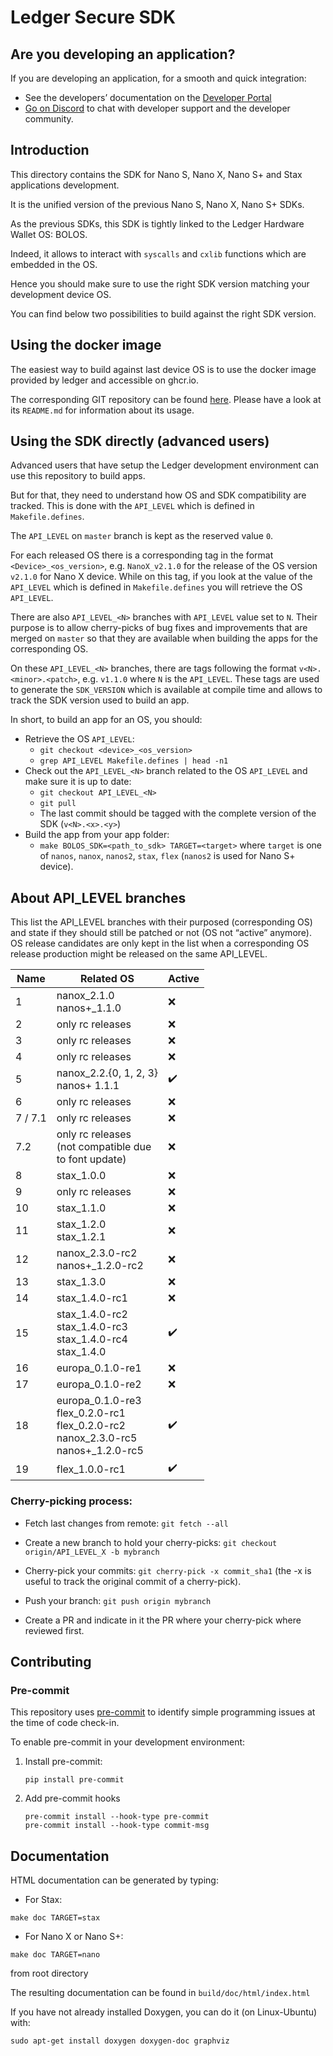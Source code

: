 # Ledger Secure SDK

## Are you developing an application?

If you are developing an application, for a smooth and quick integration:
- See the developers’ documentation on the [Developer Portal](https://developers.ledger.com/)
- [Go on Discord](https://developers.ledger.com/discord-pro/) to chat with developer support and the developer community.

## Introduction

This directory contains the SDK for Nano S, Nano X, Nano S+ and Stax applications development.

It is the unified version of the previous Nano S, Nano X, Nano S+ SDKs.

As the previous SDKs, this SDK is tightly linked to the Ledger Hardware Wallet OS: BOLOS.

Indeed, it allows to interact with `syscalls` and `cxlib` functions which are embedded in the OS.

Hence you should make sure to use the right SDK version matching your development device OS.

You can find below two possibilities to build against the right SDK version.

## Using the docker image

The easiest way to build against last device OS is to use the docker image provided by ledger and accessible on ghcr.io.

The corresponding GIT repository can be found [here](https://github.com/LedgerHQ/ledger-app-builder/). Please have a look at its `README.md` for information about its usage.

## Using the SDK directly (advanced users)

Advanced users that have setup the Ledger development environment can use this repository to build apps.

But for that, they need to understand how OS and SDK compatibility are tracked. This is done with the `API_LEVEL` which is defined in `Makefile.defines`.

The `API_LEVEL` on `master` branch is kept as the reserved value `0`.

For each released OS there is a corresponding tag in the format `<Device>_<os_version>`, e.g. `NanoX_v2.1.0` for the release of the OS version `v2.1.0` for Nano X device. While on this tag, if you look at the value of the `API_LEVEL` which is defined in `Makefile.defines` you will retrieve the OS `API_LEVEL`.

There are also `API_LEVEL_<N>` branches with `API_LEVEL` value set to `N`. Their purpose is to allow cherry-picks of bug fixes and improvements that are merged on `master` so that they are available when building the apps for the corresponding OS.

On these `API_LEVEL_<N>` branches, there are tags following the format `v<N>.<minor>.<patch>`, e.g. `v1.1.0` where `N` is the `API_LEVEL`. These tags are used to generate the `SDK_VERSION` which is available at compile time and allows to track the SDK version used to build an app.

In short, to build an app for an OS, you should:
- Retrieve the OS `API_LEVEL`:
    - `git checkout <device>_<os_version>`
    - `grep API_LEVEL Makefile.defines | head -n1`
- Check out the `API_LEVEL_<N>` branch related to the OS `API_LEVEL` and make sure it is up to date:
    - `git checkout API_LEVEL_<N>`
    - `git pull`
    - The last commit should be tagged with the complete version of the SDK (`v<N>.<x>.<y>`)
- Build the app from your app folder:
    - `make BOLOS_SDK=<path_to_sdk> TARGET=<target>` where `target` is one of `nanos`, `nanox`, `nanos2`, `stax`, `flex` (`nanos2` is used for Nano S+ device).

## About API_LEVEL branches

This list the API_LEVEL branches with their purposed (corresponding OS) and state if they should still be patched or not (OS not “active” anymore).
OS release candidates are only kept in the list when a corresponding OS release production might be released on the same API_LEVEL.

| Name    | Related OS                                                                                                | Active
|---------|-----------------------------------------------------------------------------------------------------------|---------
| 1       | nanox_2.1.0 <br/> nanos+_1.1.0                                                                            | :x:
| 2       | only rc releases                                                                                          | :x:
| 3       | only rc releases                                                                                          | :x:
| 4       | only rc releases                                                                                          | :x:
| 5       | nanox_2.2.{0, 1, 2, 3} <br/> nanos+ 1.1.1                                                                 | :heavy_check_mark:
| 6       | only rc releases                                                                                          | :x:
| 7 / 7.1 | only rc releases                                                                                          | :x:
| 7.2     | only rc releases<br/> (not compatible due <br/> to font update)                                           | :x:
| 8       | stax_1.0.0                                                                                                | :x:
| 9       | only rc releases                                                                                          | :x:
| 10      | stax_1.1.0                                                                                                | :x:
| 11      | stax_1.2.0 <br/> stax_1.2.1                                                                               | :x:
| 12      | nanox_2.3.0-rc2 <br/> nanos+_1.2.0-rc2                                                                    | :x:
| 13      | stax_1.3.0                                                                                                | :x:
| 14      | stax_1.4.0-rc1                                                                                            | :x:
| 15      | stax_1.4.0-rc2 <br/> stax_1.4.0-rc3  <br /> stax_1.4.0-rc4 <br /> stax_1.4.0                              | :heavy_check_mark:
| 16      | europa_0.1.0-re1                                                                                          | :x:
| 17      | europa_0.1.0-re2                                                                                          | :x:
| 18      | europa_0.1.0-re3 <br/> flex_0.2.0-rc1 <br /> flex_0.2.0-rc2 <br /> nanox_2.3.0-rc5 <br/> nanos+_1.2.0-rc5 | :heavy_check_mark:
| 19      | flex_1.0.0-rc1                                                                                            | :heavy_check_mark:


### Cherry-picking process:

- Fetch last changes from remote: `git fetch --all`

- Create a new branch to hold your cherry-picks: `git checkout origin/API_LEVEL_X -b mybranch`

- Cherry-pick your commits: `git cherry-pick -x commit_sha1` (the -x is useful to track the original commit of a cherry-pick).

- Push your branch: `git push origin mybranch`

- Create a PR and indicate in it the PR where your cherry-pick where reviewed first.

## Contributing

### Pre-commit

This repository uses [pre-commit](https://pre-commit.com/) to identify simple programming issues at the time of code check-in.

To enable pre-commit in your development environment:

1. Install pre-commit:

    ```shell
    pip install pre-commit
    ```

2. Add pre-commit hooks

    ```shell
    pre-commit install --hook-type pre-commit
    pre-commit install --hook-type commit-msg
    ```

## Documentation
HTML documentation can be generated by typing:

- For Stax:

```make doc TARGET=stax```

- For Nano X or Nano S+:

```make doc TARGET=nano```

from root directory

The resulting documentation can be found in `build/doc/html/index.html`

If you have not already installed Doxygen, you can do it (on Linux-Ubuntu) with:

```shell
sudo apt-get install doxygen doxygen-doc graphviz
```
